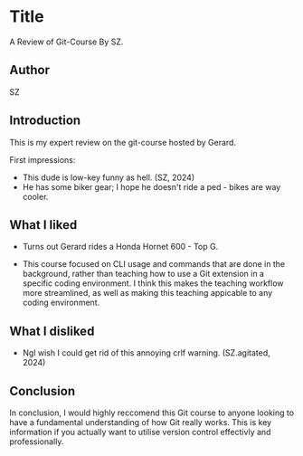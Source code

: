 # Title
A Review of Git-Course By SZ.


## Author
SZ


## Introduction
This is my expert review on the git-course hosted by Gerard.

First impressions: 

- This dude is low-key funny as hell. (SZ, 2024)
- He has some biker gear; I hope he doesn't ride a ped - bikes are way cooler.


## What I liked

- Turns out Gerard rides a Honda Hornet 600 - Top G.

- This course focused on CLI usage and commands that are done in the background, rather than teaching how to use a Git extension in a specific coding environment. I think this makes the teaching workflow more streamlined, as well as making this teaching appicable to any coding environment.


## What I disliked

- Ngl wish I could get rid of this annoying crlf warning. (SZ.agitated, 2024)


## Conclusion

In conclusion, I would highly reccomend this Git course to anyone looking to have a fundamental understanding of how Git really works. This is key information if you actually want to utilise version control effectivly and professionally.
